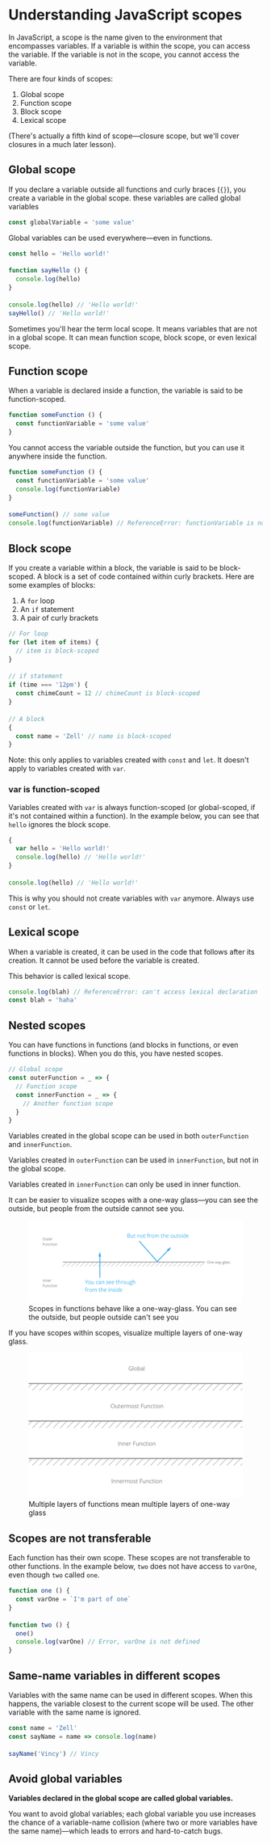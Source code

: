 # Understanding JavaScript scopes

In JavaScript, a scope is the name given to the environment that encompasses variables. If a variable is within the scope, you can access the variable. If the variable is not in the scope, you cannot access the variable.

There are four kinds of scopes:

1. Global scope
2. Function scope
3. Block scope
4. Lexical scope

(There's actually a fifth kind of scope—closure scope, but we'll cover closures in a much later lesson).

## Global scope

If you declare a variable outside all functions and curly braces (`{}`), you create a variable in the global scope. these variables are called global variables

```js
const globalVariable = 'some value'
```

Global variables can be used everywhere—even in functions.

```js
const hello = 'Hello world!'

function sayHello () {
  console.log(hello)
}

console.log(hello) // 'Hello world!'
sayHello() // 'Hello world!'
```

Sometimes you'll hear the term local scope. It means variables that are not in a global scope. It can mean function scope, block scope, or even lexical scope.

## Function scope

When a variable is declared inside a function, the variable is said to be function-scoped.

```js
function someFunction () {
  const functionVariable = 'some value'
}
```

You cannot access the variable outside the function, but you can use it anywhere inside the function.

```js
function someFunction () {
  const functionVariable = 'some value'
  console.log(functionVariable)
}

someFunction() // some value
console.log(functionVariable) // ReferenceError: functionVariable is not defined
```

## Block scope

If you create a variable within a block, the variable is said to be block-scoped. A block is a set of code contained within curly brackets. Here are some examples of blocks:

1. A `for` loop
2. An `if` statement
3. A pair of curly brackets

```js
// For loop
for (let item of items) {
  // item is block-scoped
}

// if statement
if (time === '12pm') {
  const chimeCount = 12 // chimeCount is block-scoped
}

// A block
{
  const name = 'Zell' // name is block-scoped
}
```

Note: this only applies to variables created with `const` and `let`. It doesn't apply to variables created with `var`.

### var is function-scoped

Variables created with `var` is always function-scoped (or global-scoped, if it's not contained within a function). In the example below, you can see that `hello` ignores the block scope.

```js
{
  var hello = 'Hello world!'
  console.log(hello) // 'Hello world!'
}

console.log(hello) // 'Hello world!'
```

This is why you should not create variables with `var` anymore. Always use `const` or `let`.

## Lexical scope

When a variable is created, it can be used in the code that follows after its creation. It cannot be used before the variable is created.

This behavior is called lexical scope.

```js
console.log(blah) // ReferenceError: can't access lexical declaration `blah' before initialization
const blah = 'haha'
```

## Nested scopes

You can have functions in functions (and blocks in functions, or even functions in blocks). When you do this, you have nested scopes.

```js
// Global scope
const outerFunction = _ => {
  // Function scope
  const innerFunction = _ => {
    // Another function scope
  }
}
```

Variables created in the global scope can be used in both `outerFunction` and `innerFunction`.

Variables created in `outerFunction` can be used in `innerFunction`, but not in the global scope.

Variables created in `innerFunction` can only be used in inner function.

It can be easier to visualize scopes with a one-way glass—you can see the outside, but people from the outside cannot see you.

<figure>
  <img src="../../images/best-practice/scopes/one-way-glass.png" alt="Scopes in functions behave like a one-way-glass. You can see the outside, but people outside can't see you">
  <figcaption>Scopes in functions behave like a one-way-glass. You can see the outside, but people outside can't see you</figcaption>
</figure>

If you have scopes within scopes, visualize multiple layers of one-way glass.

<figure>
  <img src="../../images/best-practice/scopes/glass-layers.png" alt="Multiple layers of functions mean multiple layers of one-way glass">
  <figcaption>Multiple layers of functions mean multiple layers of one-way glass</figcaption>
</figure>

## Scopes are not transferable

Each function has their own scope. These scopes are not transferable to other functions. In the example below, `two` does not have access to `varOne`, even though `two` called `one`.

```js
function one () {
  const varOne = `I'm part of one`
}

function two () {
  one()
  console.log(varOne) // Error, varOne is not defined
}
```

## Same-name variables in different scopes

Variables with the same name can be used in different scopes. When this happens, the variable closest to the current scope will be used. The other variable with the same name is ignored.

```js
const name = 'Zell'
const sayName = name => console.log(name)

sayName('Vincy') // Vincy
```

## Avoid global variables

**Variables declared in the global scope are called global variables.**

You want to avoid global variables; each global variable you use increases the chance of a variable-name collision (where two or more variables have the same name)—which leads to errors and hard-to-catch bugs.